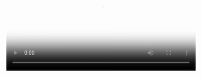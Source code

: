 

<video id="my-video" class="video-js" controls preload="auto" width="100%"
poster="../../assets/connect-oracle_1.png" data-setup='{"aspectRatio":"16:9"}'>
  <source src="../../assets/video/2连接orcl数据库.mp4" type='video/mp4' >
</video>